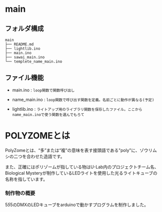 # main

## フォルダ構成
```
main
├── README.md
├── lightlib.ino
├── main.ino
├── sawai_main.ino
└── templete_name_main.ino
```

## ファイル機能

- main.ino : ```loop関数で関数呼び出し```

- name_main.ino :
```loop関数で呼び出す関数を定義。名前ごとに動作が異なる(予定)```

- lightlib.ino : ```ライトアップ用のライブラリ関数を保存したファイル。ここからname_main.inoで使う関数を選んでもろて```

# POLYZOMEとは
PolyZomeとは、“多”または“複”の意味を表す接頭語である"poly"に、ゾウリムシの二つを合わせた造語です。

また、正確にはポリゾームが指している物はU-Lab内のプロジェクトチーム名、Biological Mysteryが制作しているLEDライトを使用した光るライトキューブの名称を指しています。




### 制作物の概要
5*5*5のDMXのLEDキューブをarduinoで動かすプログラムを制作しました。
